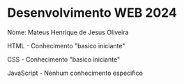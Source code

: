 # Desenvolvimento WEB 2024

Nome: Mateus Henrique de Jesus Oliveira

HTML - Conhecimento "basico iniciante"

CSS - Conhecimento "basico iniciante"

JavaScript - Nenhum conhecimento especifico
